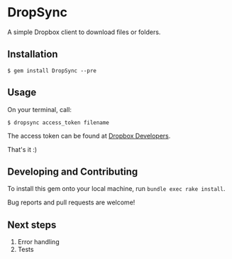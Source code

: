 # DropSync

A simple Dropbox client to download files or folders.

## Installation

    $ gem install DropSync --pre

## Usage

On your terminal, call:

    $ dropsync access_token filename

The access token can be found at [Dropbox Developers](https://www.dropbox.com/developers).

That's it :)

## Developing and Contributing

To install this gem onto your local machine, run `bundle exec rake install`.

Bug reports and pull requests are welcome!

## Next steps

1) Error handling
2) Tests